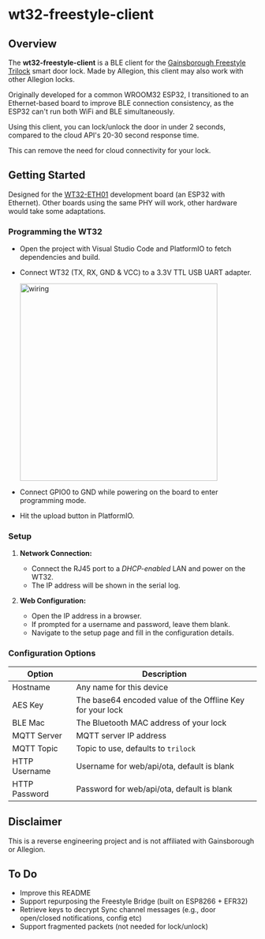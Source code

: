 # wt32-freestyle-client

## Overview

The **wt32-freestyle-client** is a BLE client for the [Gainsborough Freestyle Trilock](https://www.gainsboroughhardware.com.au/en/featured/gainsborough-freestyle.html) smart door lock. Made by Allegion, this client may also work with other Allegion locks.

Originally developed for a common WROOM32 ESP32, I transitioned to an Ethernet-based board to improve BLE connection consistency, as the ESP32 can't run both WiFi and BLE simultaneously.

Using this client, you can lock/unlock the door in under 2 seconds, compared to the cloud API's 20-30 second response time.

This can remove the need for cloud connectivity for your lock.

## Getting Started

Designed for the [WT32-ETH01](https://github.com/egnor/wt32-eth01) development board (an ESP32 with Ethernet). Other boards using the same PHY will work, other hardware would take some adaptations.

### Programming the WT32

   - Open the project with Visual Studio Code and PlatformIO to fetch dependencies and build.
   - Connect WT32 (TX, RX, GND & VCC) to a 3.3V TTL USB UART adapter.

      <img src="https://community-assets.home-assistant.io/original/3X/9/1/911e031e4933ea72762ae0a9fb87e723f9138b93.jpeg" alt="wiring" width="400"/>

   - Connect GPIO0 to GND while powering on the board to enter programming mode.
   - Hit the upload button in PlatformIO.

### Setup

1. **Network Connection:**
   - Connect the RJ45 port to a _DHCP-enabled_ LAN and power on the WT32.
   - The IP address will be shown in the serial log.

2. **Web Configuration:**
   - Open the IP address in a browser.
   - If prompted for a username and password, leave them blank.
   - Navigate to the setup page and fill in the configuration details.

### Configuration Options

| Option        | Description                                         |
|---------------|-----------------------------------------------------|
| Hostname      | Any name for this device                            |
| AES Key       | The base64 encoded value of the Offline Key for your lock |
| BLE Mac       | The Bluetooth MAC address of your lock              |
| MQTT Server   | MQTT server IP address                              |
| MQTT Topic    | Topic to use, defaults to `trilock`                 |
| HTTP Username | Username for web/api/ota, default is blank          |
| HTTP Password | Password for web/api/ota, default is blank          |

## Disclaimer

This is a reverse engineering project and is not affiliated with Gainsborough or Allegion.

## To Do

- Improve this README
- Support repurposing the Freestyle Bridge (built on ESP8266 + EFR32)
- Retrieve keys to decrypt Sync channel messages (e.g., door open/closed notifications, config etc)
- Support fragmented packets (not needed for lock/unlock)
